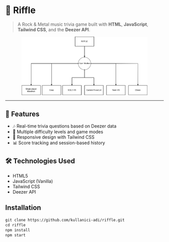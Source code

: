 # 🎸 Riffle

> A Rock & Metal music trivia game built with **HTML**, **JavaScript**, **Tailwind CSS**, and the **Deezer API**.

<p align="center">
  <img src="src/img/riffle.png" alt="riffle-logo" width="400">
</p>

---

## 🚀 Features

- 🎶 Real-time trivia questions based on Deezer data
- 🧠 Multiple difficulty levels and game modes
- 🎨 Responsive design with Tailwind CSS
- 📊 Score tracking and session-based history

## 🛠️ Technologies Used

- HTML5
- JavaScript (Vanilla)
- Tailwind CSS
- Deezer API

## Installation

```
git clone https://github.com/kullanici-adi/riffle.git
cd riffle
npm install
npm start
```
